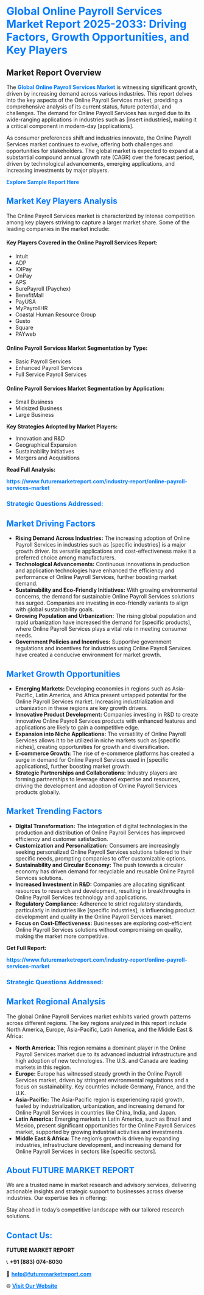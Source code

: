 <h1 style="color: #007BFF;">Global Online Payroll Services Market Report 2025-2033: Driving Factors, Growth Opportunities, and Key Players</h1>

<section id="overview">
<h2>Market Report Overview</h2>
<p>The <a href="https://www.futuremarketreport.com/industry-report/online-payroll-services-market" style="color: #007BFF; text-decoration: none;"><strong>Global Online Payroll Services Market</strong></a> is witnessing significant growth, driven by increasing demand across various industries. This report delves into the key aspects of the Online Payroll Services market, providing a comprehensive analysis of its current status, future potential, and challenges. The demand for Online Payroll Services has surged due to its wide-ranging applications in industries such as [insert industries], making it a critical component in modern-day [applications].</p>
<p>As consumer preferences shift and industries innovate, the Online Payroll Services market continues to evolve, offering both challenges and opportunities for stakeholders. The global market is expected to expand at a substantial compound annual growth rate (CAGR) over the forecast period, driven by technological advancements, emerging applications, and increasing investments by major players.</p>
</section>

<section id="overview">
<p><a href="https://www.futuremarketreport.com/request-sample/reportId=99337" style="color: #007BFF; text-decoration: none;"><strong>Explore Sample Report Here</strong></a></p>
</section>

<section id="key-players">
<h2 style="color: #007BFF;">Market Key Players Analysis</h2>
<p>The Online Payroll Services market is characterized by intense competition among key players striving to capture a larger market share. Some of the leading companies in the market include:</p>
<h4>Key Players Covered in the Online Payroll Services Report:</h4>
<ul><li>Intuit</li><li>ADP</li><li>IOIPay</li><li>OnPay</li><li>APS</li><li>SurePayroll (Paychex)</li><li>BenefitMall</li><li>PayUSA</li><li>MyPayrollHR</li><li>Coastal Human Resource Group</li><li>Gusto</li><li>Square</li><li>PAYweb</li></ul>
<h4>Online Payroll Services Market Segmentation by Type:</h4>
<ul><li>Basic Payroll Services</li><li>Enhanced Payroll Services</li><li>Full Service Payroll Services</li></ul>

<h4>Online Payroll Services Market Segmentation by Application:</h4>
<ul><li>Small Business</li><li>Midsized Business</li><li>Large Business</li></ul>
<p><strong>Key Strategies Adopted by Market Players:</strong></p>
<ul>
<li>Innovation and R&D</li>
<li>Geographical Expansion</li>
<li>Sustainability Initiatives</li>
<li>Mergers and Acquisitions</li>
</ul>
</section>

<section>
<p><strong>Read Full Analysis: </strong></p><a href="https://www.futuremarketreport.com/industry-report/online-payroll-services-market" style="color: #007BFF; text-decoration: none;"><strong>https://www.futuremarketreport.com/industry-report/online-payroll-services-market</strong></a>
<h3 style="color: #007BFF;">Strategic Questions Addressed:</h3>
</section>

<section id="driving-factors">
<h2 style="color: #007BFF;">Market Driving Factors</h2>
<ul>
<li><strong>Rising Demand Across Industries:</strong> The increasing adoption of Online Payroll Services in industries such as [specific industries] is a major growth driver. Its versatile applications and cost-effectiveness make it a preferred choice among manufacturers.</li>
<li><strong>Technological Advancements:</strong> Continuous innovations in production and application technologies have enhanced the efficiency and performance of Online Payroll Services, further boosting market demand.</li>
<li><strong>Sustainability and Eco-Friendly Initiatives:</strong> With growing environmental concerns, the demand for sustainable Online Payroll Services solutions has surged. Companies are investing in eco-friendly variants to align with global sustainability goals.</li>
<li><strong>Growing Population and Urbanization:</strong> The rising global population and rapid urbanization have increased the demand for [specific products], where Online Payroll Services plays a vital role in meeting consumer needs.</li>
<li><strong>Government Policies and Incentives:</strong> Supportive government regulations and incentives for industries using Online Payroll Services have created a conducive environment for market growth.</li>
</ul>
</section>

<section id="growth-opportunities">
<h2 style="color: #007BFF;">Market Growth Opportunities</h2>
<ul>
<li><strong>Emerging Markets:</strong> Developing economies in regions such as Asia-Pacific, Latin America, and Africa present untapped potential for the Online Payroll Services market. Increasing industrialization and urbanization in these regions are key growth drivers.</li>
<li><strong>Innovative Product Development:</strong> Companies investing in R&D to create innovative Online Payroll Services products with enhanced features and applications are likely to gain a competitive edge.</li>
<li><strong>Expansion into Niche Applications:</strong> The versatility of Online Payroll Services allows it to be utilized in niche markets such as [specific niches], creating opportunities for growth and diversification.</li>
<li><strong>E-commerce Growth:</strong> The rise of e-commerce platforms has created a surge in demand for Online Payroll Services used in [specific applications], further boosting market growth.</li>
<li><strong>Strategic Partnerships and Collaborations:</strong> Industry players are forming partnerships to leverage shared expertise and resources, driving the development and adoption of Online Payroll Services products globally.</li>
</ul>
</section>

<section id="trending-factors">
<h2 style="color: #007BFF;">Market Trending Factors</h2>
<ul>
<li><strong>Digital Transformation:</strong> The integration of digital technologies in the production and distribution of Online Payroll Services has improved efficiency and customer satisfaction.</li>
<li><strong>Customization and Personalization:</strong> Consumers are increasingly seeking personalized Online Payroll Services solutions tailored to their specific needs, prompting companies to offer customizable options.</li>
<li><strong>Sustainability and Circular Economy:</strong> The push towards a circular economy has driven demand for recyclable and reusable Online Payroll Services solutions.</li>
<li><strong>Increased Investment in R&D:</strong> Companies are allocating significant resources to research and development, resulting in breakthroughs in Online Payroll Services technology and applications.</li>
<li><strong>Regulatory Compliance:</strong> Adherence to strict regulatory standards, particularly in industries like [specific industries], is influencing product development and quality in the Online Payroll Services market.</li>
<li><strong>Focus on Cost-Effectiveness:</strong> Businesses are exploring cost-efficient Online Payroll Services solutions without compromising on quality, making the market more competitive.</li>
</ul>
</section>

<section>
<p><strong>Get Full Report: </strong></p><a href="https://www.futuremarketreport.com/industry-report/online-payroll-services-market" style="color: #007BFF; text-decoration: none;"><strong>https://www.futuremarketreport.com/industry-report/online-payroll-services-market</strong></a>
<h3 style="color: #007BFF;">Strategic Questions Addressed:</h3>
</section>


<section id="regional-analysis">
<h2 style="color: #007BFF;">Market Regional Analysis</h2>
<p>The global Online Payroll Services market exhibits varied growth patterns across different regions. The key regions analyzed in this report include North America, Europe, Asia-Pacific, Latin America, and the Middle East & Africa:</p>
<ul>
<li><strong>North America:</strong> This region remains a dominant player in the Online Payroll Services market due to its advanced industrial infrastructure and high adoption of new technologies. The U.S. and Canada are leading markets in this region.</li>
<li><strong>Europe:</strong> Europe has witnessed steady growth in the Online Payroll Services market, driven by stringent environmental regulations and a focus on sustainability. Key countries include Germany, France, and the U.K.</li>
<li><strong>Asia-Pacific:</strong> The Asia-Pacific region is experiencing rapid growth, fueled by industrialization, urbanization, and increasing demand for Online Payroll Services in countries like China, India, and Japan.</li>
<li><strong>Latin America:</strong> Emerging markets in Latin America, such as Brazil and Mexico, present significant opportunities for the Online Payroll Services market, supported by growing industrial activities and investments.</li>
<li><strong>Middle East & Africa:</strong> The region’s growth is driven by expanding industries, infrastructure development, and increasing demand for Online Payroll Services in sectors like [specific sectors].</li>
</ul>
</section>

<footer>
<h2 style="color: #007BFF;">About FUTURE MARKET REPORT</h2>
<p>We are a trusted name in market research and advisory services, delivering actionable insights and strategic support to businesses across diverse industries. Our expertise lies in offering:</p>

<p>Stay ahead in today’s competitive landscape with our tailored research solutions.</p>

<h2 style="color: #007BFF;">Contact Us:</h2>
<p><strong>FUTURE MARKET REPORT</strong></p>
<p>📞 <strong>+91 (883) 074-8030</strong></p>
<p>📧 <strong><a href="mailto:help@futuremarketreport.com" style="color: #007BFF;">help@futuremarketreport.com</a></strong></p>
<p>🌐 <strong><a href="https://www.futuremarketreport.com/" style="color: #007BFF;">Visit Our Website</a></strong></p>
</footer>